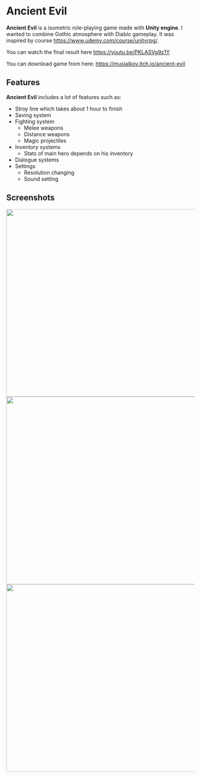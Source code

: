 # Ancient Evil
**Ancient Evil** is a isometric role-playing game made with **Unity engine**. I wanted to combine Gothic atmosphere with Diablo gameplay. It was inspired by course https://www.udemy.com/course/unityrpg/. 

You can watch the final result here https://youtu.be/PKLASVg9z1Y

You can download game from here:
https://musialkov.itch.io/ancient-evil

## Features
**Ancient Evil** includes a lot of features such as:
* Stroy line which takes about 1 hour to finish
* Saving system 
* Fighting system
  * Melee weapons
  * Distance weapons
  * Magic projectiles
* Inventory systems
  * Stats of main hero depends on his inventory
* Dialogue systems
* Settings
  * Resolution changing
  * Sound setting
## Screenshots
<img src="https://user-images.githubusercontent.com/69191839/185053381-ba7c9469-8d4f-473c-bf6c-29dffecb4847.png" width="891" height="500">
<img src="https://user-images.githubusercontent.com/69191839/185053394-4932be3f-75d4-4194-841e-f3d6db25c9b7.png" width="891" height="500">
<img src="https://user-images.githubusercontent.com/69191839/185053372-8bf7022d-80b1-4175-9ca0-b582f88186a9.png" width="891" height="500">

